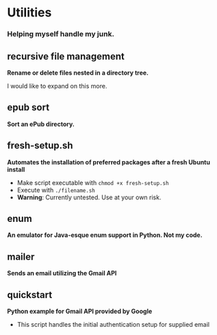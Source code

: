 # Utilities
### Helping myself handle my junk.

## recursive file management
**Rename or delete files nested in a directory tree.**

I would like to expand on this more.

## epub sort
**Sort an ePub directory.**

## fresh-setup.sh
**Automates the installation of preferred packages after a fresh Ubuntu install**

* Make script executable with `chmod +x fresh-setup.sh`
* Execute with `./filename.sh`
* **Warning**: Currently untested. Use at your own risk.

## enum
**An emulator for Java-esque enum support in Python. Not my code.**

## mailer
**Sends an email utilizing the Gmail API**

## quickstart
**Python example for Gmail API provided by Google**
* This script handles the initial authentication setup for supplied email

